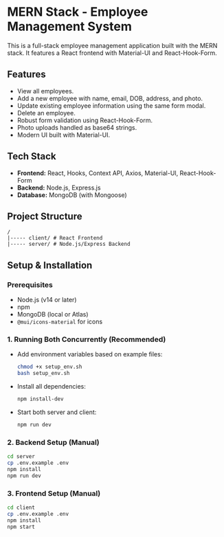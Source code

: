 # MERN Stack - Employee Management System

This is a full-stack employee management application built with the MERN stack. It features a React frontend with Material-UI and React-Hook-Form.

## Features

-   View all employees.
-   Add a new employee with name, email, DOB, address, and photo.
-   Update existing employee information using the same form modal.
-   Delete an employee.
-   Robust form validation using React-Hook-Form.
-   Photo uploads handled as base64 strings.
-   Modern UI built with Material-UI.

## Tech Stack

-   **Frontend:** React, Hooks, Context API, Axios, Material-UI, React-Hook-Form
-   **Backend:** Node.js, Express.js
-   **Database:** MongoDB (with Mongoose)

## Project Structure
```
/
|----- client/ # React Frontend
|----- server/ # Node.js/Express Backend
```
## Setup & Installation

### Prerequisites

- Node.js (v14 or later)
- npm
- MongoDB (local or Atlas)
- `@mui/icons-material` for icons

### 1. Running Both Concurrently (Recommended)

- Add environment variables based on example files:
  ```sh
  chmod +x setup_env.sh
  bash setup_env.sh
  ```
- Install all dependencies:
  ```sh
  npm install-dev
  ```
- Start both server and client:
  ```sh
  npm run dev
  ```

### 2. Backend Setup (Manual)

```sh
cd server
cp .env.example .env 
npm install
npm run dev
```

### 3. Frontend Setup (Manual)

```sh
cd client
cp .env.example .env
npm install
npm start
```

